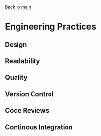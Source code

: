 <a href="README.md">Back to main</a>
# Engineering Practices
## Design
## Readability
## Quality
## Version Control
## Code Reviews
## Continous Integration


